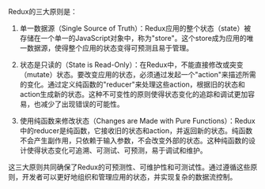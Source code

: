 Redux的三大原则是：

1. 单一数据源（Single Source of Truth）：Redux应用的整个状态（state）被存储在一个单一的JavaScript对象中，称为"store"。这个store成为应用的唯一数据源，使得整个应用的状态变得可预测且易于管理。

2. 状态是只读的（State is Read-Only）：在Redux中，不能直接修改或突变（mutate）状态。要改变应用的状态，必须通过发起一个"action"来描述所需的变化。通过定义纯函数的"reducer"来处理这些action，根据旧的状态和action生成新的状态。这种不可变性的原则使得状态变化的追踪和调试更加容易，也减少了出现错误的可能性。

3. 使用纯函数来修改状态（Changes are Made with Pure Functions）：Redux中的reducer是纯函数，它接收旧的状态和action，并返回新的状态。纯函数不会产生副作用，只依赖于输入参数，不会改变外部的状态。这种纯函数的设计使得状态变化可追溯、可测试、可预测，易于调试和维护。

这三大原则共同确保了Redux的可预测性、可维护性和可测试性。通过遵循这些原则，开发者可以更好地组织和管理应用的状态，并实现复杂的数据流控制。